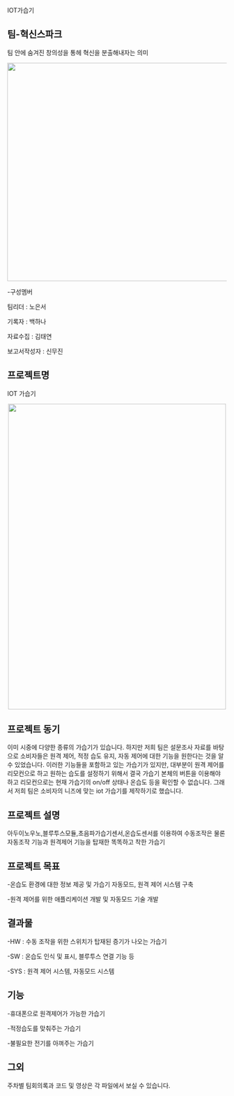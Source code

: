 IOT가습기

## 팀-혁신스파크

팀 안에 숨겨진 창의성을 통헤 혁신을 분출해내자는 의미


<p align="center">
<img src="https://github.com/2023-CLASS-2-Creative-ENG-Design/4team/blob/main/0.%20%EB%B8%8C%EB%A0%88%EC%9D%B8%EC%8A%A4%ED%86%A0%EB%B0%8D%2C%20%ED%8C%80%ED%9A%8C%EC%9D%98%EB%A1%9D/%ED%8C%80%ED%9A%8C%EC%9D%98%EC%82%AC%EC%A7%84.png"  width="700" height="500"/>
</p>


-구성멤버

팀리더 : 노은서

기록자 : 백하나

자료수집 : 김태연

보고서작성자 : 신무진




## 프로젝트명

IOT 가습기

<p align="center">
<img src="https://github.com/2023-CLASS-2-Creative-ENG-Design/4team/blob/main/5.%20%EA%B2%B0%EA%B3%BC%EB%B3%B4%EA%B3%A0%EC%84%9C/%EA%B0%80%EC%8A%B5%EA%B8%B0%20%EC%99%84%EC%84%B1%20%EC%82%AC%EC%A7%84.png" width="500" height="700"/>
</p>


## 프로젝트 동기

이미 시중에 다양한 종류의 가습기가 있습니다. 하지만 저희 팀은  설문조사 자료를 바탕으로 소비자들은 원격 제어, 적정 습도 유지, 자동 제어에 대한 기능을 원한다는 것을 알 수 있었습니다. 
이러한 기능들을 포함하고 있는 가습기가 있지만, 대부분이 원격 제어를 리모컨으로 하고 원하는 습도를 설정하기 위해서 결국 가습기 본체의 버튼을 이용해야 하고 리모컨으로는 현재 가습기의 on/off 상태나 온습도 등을 확인할 수 없습니다.
그래서 저희 팀은 소비자의 니즈에 맞는 iot 가습기를 제작하기로 했습니다.


## 프로젝트 설명 

아두이노우노,블루투스모듈,초음파가습기센서,온습도센서를 이용하여 수동조작은 물론 자동조작 기능과 원격제어 기능을 탑재한 똑똑하고 착한 가습기


## 프로젝트 목표

-온습도 환경에 대한 정보 제공 및 가습기 자동모드, 원격 제어 시스템 구축

-원격 제어를 위한 애플리케이션 개발 및 자동모드 기술 개발


## 결과물

-HW : 수동 조작을 위한 스위치가 탑재된 증기가 나오는 가습기

-SW : 온습도 인식 및 표시, 블루투스 연결 기능 등

-SYS : 원격 제어 시스템, 자동모드 시스템


## 기능

-휴대폰으로 원격제어가 가능한 가습기

-적정습도를 맞춰주는 가습기

-불필요한 전기를 아껴주는 가습기



## 그외

주차별 팀회의록과 코드 및 영상은 각 파일에서 보실 수 있습니다.
